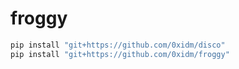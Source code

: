 # froggy

```bash
pip install "git+https://github.com/0xidm/disco"
pip install "git+https://github.com/0xidm/froggy"
```
